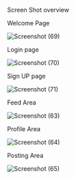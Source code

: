 Screen Shot overview  

Welcome Page 

![Screenshot (69)](https://github.com/Bilalzafar0020/Threads-Clone/assets/115065049/9c13d5b9-aec8-4130-a111-6e830570e259)


Login page 

![Screenshot (70)](https://github.com/Bilalzafar0020/Threads-Clone/assets/115065049/44f5dcf0-025d-4dd8-a50b-c5aa4525a1ac)


Sign UP page 

![Screenshot (71)](https://github.com/Bilalzafar0020/Threads-Clone/assets/115065049/3e4ab0c7-7ac7-4acb-9b48-bb1cfe39b5ea)



Feed Area 

![Screenshot (63)](https://github.com/Bilalzafar0020/Threads-Clone/assets/115065049/eb3cfb85-abb9-4f07-9795-c201076bdd98)


Profile Area 

![Screenshot (64)](https://github.com/Bilalzafar0020/Threads-Clone/assets/115065049/d037729b-eaea-4427-8fa4-d261ed100359)


Posting Area 

![Screenshot (65)](https://github.com/Bilalzafar0020/Threads-Clone/assets/115065049/802660a7-3d3d-48dc-9209-5329e20c60a0)

